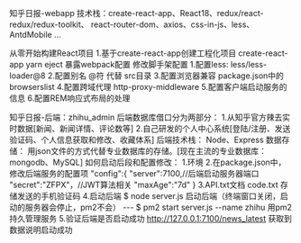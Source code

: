 知乎日报-webapp
  技术栈：create-react-app、React18、redux/react-redux/redux-toolkit、
  react-router-dom、axios、css-in-js、less、AntdMobile ...


从零开始构建React项目
    1.基于create-react-app创建工程化项目
         create-react-app
         yarn eject 暴露webpack配置
          修改脚手架配置
            1.配置less: less/less-loader@8
            2.配置别名 @符 代替 src目录
            3.配置浏览器兼容 package.json中的browserslist
            4.配置跨域代理 http-proxy-middleware
            5.配置客户端启动服务的信息
            6.配置REM响应式布局的处理




知乎日报-后端：zhihu_admin
  后端数据库借口分为两部分：
    1.从知乎官方辣去实时数据[新闻、新闻详情、评论数等]
    2.自己研发的个人中心系统[登陆/注册、发送验证码、个人信息获取和修改、收藏体系]
  后端技术栈：
    Node、Express
    数据存储：
    用json文件的方式代替专业数据库的存储。[现在主流的专业数据库：mongodb、MySQL]
  如何启动后段和配置修改：
    1.环境
    2.在package.json中，修改后端服务的配置项
        "config":{
            "server":7100,//后端启动服务器端口
            "secret":"ZFPX"，//JWT算法相关
            "maxAge":"7d"
        }
    3.API.txt文档
        code.txt 存储发送的手机验证码
    4.启动后端
        $ node server.js 启动后端（终端窗口关闭，启动的服务器会停止，pm2不会）
        ---
        $ pm2 start server.js --name zhihu 用pm2持久管理服务
    5.验证后端是否启动成功
        http://127.0.0.1:7100/news_latest 获取到数据说明启动成功